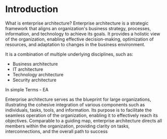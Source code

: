 # Introduction

What is enterprise architecture?
Enterprise architecture is a strategic framework that aligns an organization's business strategy, processes, information, and technology to achieve its goals. It provides a holistic view of the organization, enabling effective decision-making, optimization of resources, and adaptation to changes in the business environment.

It is a combination of multiple underlying disciplines, such as:

* Business architecture
* IT architecture
* Technology architecture
* Security architecture

In simple Terms - EA

Enterprise architecture serves as the blueprint for large organizations, illustrating the cohesive integration of various components such as individuals, tasks, tools, and information. Its purpose is to facilitate the seamless operation of the organization, enabling it to effectively reach its objectives. Comparable to a guiding map, enterprise architecture directs all members within the organization, providing clarity on tasks, interconnections, and the overall path to success
